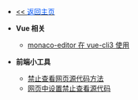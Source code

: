 <!-- ./_sidebar.md -->
- [<< <font color="#0056fd">返回主页</font>](/)

- **Vue 相关**
    - [monaco-editor 在 vue-cli3 使用](./stack/frontend/vue/monaco-editor-use-in-vue-cli3.md)

- **前端小工具** 
    - [禁止查看网页源代码方法](./stack/frontend/disable-viewing-source-code-in-web-page-2.md)
    - [网页中设置禁止查看源代码](./stack/frontend/disable-viewing-source-code-in-web-page.md)